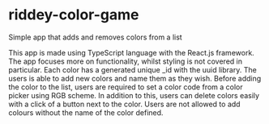 # riddey-color-game
Simple app that adds and removes colors from a list

This app is made using TypeScript language with the React.js framework. The app focuses more on functionality, whilst styling is not covered in particular.
Each color has a generated unique _id with the uuid library.
The users is able to add new colors and name them as they wish. 
Before adding the color to the list, users are required to set a color code from a color picker using RGB scheme.
In addition to this, users can delete colors easily with a click of a button next to the color.
Users are not allowed to add colours without the name of the color defined.